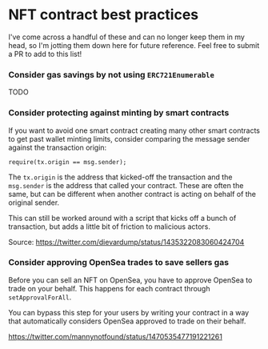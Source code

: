 # NFT contract best practices

I've come across a handful of these and can no longer keep them in my head, so I'm jotting them down here for future reference. Feel free to submit a PR to add to this list!

### Consider gas savings by not using `ERC721Enumerable`

TODO

### Consider protecting against minting by smart contracts

If you want to avoid one smart contract creating many other smart contracts to get past wallet minting limits, consider comparing the message sender against the transaction origin:
```solidity
require(tx.origin == msg.sender);
```
The `tx.origin` is the address that kicked-off the transaction and the `msg.sender` is the address that called your contract. These are often the same, but can be different when another contract is acting on behalf of the original sender.

This can still be worked around with a script that kicks off a bunch of transaction, but adds a little bit of friction to malicious actors.

Source: https://twitter.com/dievardump/status/1435322083060424704

### Consider approving OpenSea trades to save sellers gas

Before you can sell an NFT on OpenSea, you have to approve OpenSea to trade on your behalf. This happens for each contract through `setApprovalForAll`.

You can bypass this step for your users by writing your contract in a way that automatically considers OpenSea approved to trade on their behalf.

https://twitter.com/mannynotfound/status/1470535477191221261
